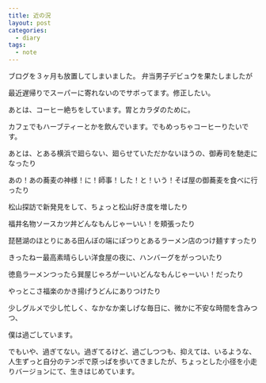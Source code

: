 ```yaml
---
title: 近の況
layout: post
categories:
  - diary
tags:
  - note
---
```


ブログを３ヶ月も放置してしまいました。
弁当男子デビュウを果たしましたが

<amp-img src="/img/uploads/2011/05/recent-situation-1.jpg" alt="弁当" width="600" height="446" layout="responsive"></amp-img>

最近遅帰りでスーパーに寄れないのでサボってます。修正したい。

あとは、コーヒー絶ちをしています。胃とカラダのために。

<amp-img src="/img/uploads/2011/05/recent-situation-2.jpg" alt="ハーブティー" width="600" height="448" layout="responsive"></amp-img>

カフェでもハーブティーとかを飲んでいます。でもめっちゃコーヒーりたいです。

あとは、とある横浜で廻らない、廻らせていただかないほうの、御寿司を馳走になったり

<amp-img src="/img/uploads/2011/05/recent-situation-3.jpg" alt="寿司" width="600" height="448" layout="responsive"></amp-img>

あの！あの蕎麦の神様！に！師事！した！と！いう！そば屋の御蕎麦を食べに行ったり

<amp-img src="/img/uploads/2011/05/recent-situation-4.jpg" alt="蕎麦" width="600" height="448" layout="responsive"></amp-img>

松山探訪で新発見をして、ちょっと松山好き度を増したり

<amp-img src="/img/uploads/2011/05/recent-situation-5.jpg" alt="石手寺奥の院" width="600" height="448" layout="responsive"></amp-img>

福井名物ソースカツ丼どんなもんじゃーいい！を頬張ったり

<amp-img src="/img/uploads/2011/05/recent-situation-6.jpg" alt="ソースカツ丼" width="600" height="448" layout="responsive"></amp-img>

琵琶湖のほとりにある田んぼの端にぽつりとあるラーメン店のつけ麺すすったり

<amp-img class="v-img" src="/img/uploads/2011/05/recent-situation-7.jpg" alt="柚子白湯" width="450" height="450" layout="responsive"></amp-img>

きったねー最高素晴らしい洋食屋の夜に、ハンバーグをがっついたり

<amp-img class="v-img" src="/img/uploads/2011/05/recent-situation-8.jpg" alt="スイスのハンバーグ" width="450" height="450" layout="responsive"></amp-img>

徳島ラーメンつったら巽屋じゃろがーいいどんなもんじゃーいい！だったり

<amp-img src="/img/uploads/2011/05/recent-situation-9.jpg" alt="徳島ラーメン" width="600" height="448" layout="responsive"></amp-img>

やっとこさ福楽のかき揚げうどんにありつけたり

<amp-img src="/img/uploads/2011/05/recent-situation-10.jpg" alt="かき揚げうどん" width="600" height="448" layout="responsive"></amp-img>

少しグルメで少し忙しく、なかなか楽しげな毎日に、微かに不安な時間を含みつつ、

僕は過ごしています。

でもいや、過ぎてない。過ぎてるけど、過ごしつつも、抑えては、いるような、人生ずっと自分のテンポで原っぱを歩いてきましたが、ちょっとした小径を小走りバージョンにて、生きはじめています。


 [1]: /img/uploads/2011/05/recent-situation-1.jpg
 [2]: /img/uploads/2011/05/recent-situation-2.jpg
 [3]: /img/uploads/2011/05/recent-situation-3.jpg
 [4]: /img/uploads/2011/05/recent-situation-4.jpg
 [5]: /img/uploads/2011/05/recent-situation-5.jpg
 [6]: /img/uploads/2011/05/recent-situation-6.jpg
 [7]: /img/uploads/2011/05/recent-situation-7.jpg
 [8]: /img/uploads/2011/05/recent-situation-8.jpg
 [9]: /img/uploads/2011/05/recent-situation-9.jpg
 [10]: /img/uploads/2011/05/recent-situation-10.jpg
